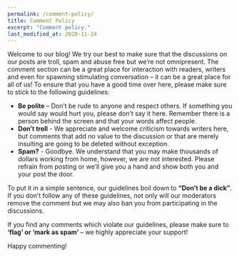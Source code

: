 ```yaml
---
permalink: /comment-policy/
title: Comment Policy
excerpt: "Comment policy."
last_modified_at: 2020-11-24
---
```


Welcome to our blog! We try our best to make sure that the discussions on our posts are troll, spam and abuse free but we’re not omnipresent. The comment section can be a great place for interaction with readers, writers and even for spawning stimulating conversation – it can be a great place for all of us! To ensure that you have a good time over here, please make sure to stick to the following guidelines:

- **Be polite** – Don’t be rude to anyone and respect others. If something you would say would hurt you, please don’t say it here. Remember there is a person behind the screen and that your words affect people.
- **Don’t troll** - We appreciate and welcome criticism towards writers here, but comments that add no value to the discussion or that are merely insulting are going to be deleted without exception.
- **Spam?** - Goodbye. We understand that you may make thousands of dollars working from home, however, we are not interested. Please refrain from posting or we’ll give you a hand and show both you and your post the door.

To put it in a simple sentence, our guidelines boil down to **“Don’t be a dick”**. If you don’t follow any of these guidelines, not only will our moderators remove the comment but we may also ban you from participating in the discussions.

If you find any comments which violate our guidelines, please make sure to **‘flag’ or ‘mark as spam’** – we highly appreciate your support!

Happy commenting!
